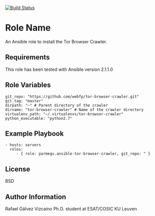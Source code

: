 [![Build Status](https://travis-ci.org/parmegv/ansible-tor-browser-crawler.svg?branch=master)](https://travis-ci.org/parmegv/ansible-tor-browser-crawler)

Role Name
=========

An Ansible role to install the Tor Browser Crawler.

Requirements
------------

This role has been tested with Ansible version 2.1.1.0

Role Variables
--------------

	git_repo: "https://github.com/webfp/tor-browser-crawler.git"
	git_tag: "master"
	dirpath: "~" # Parent directory of the crawler
	dirname: "tor-browser-crawler" # Name of the crawler directory
	virtualenv_path: "~/.virtualenvs/tor-browser-crawler"
	python_executable: "python2.7"

Example Playbook
----------------

    - hosts: servers
      roles:
         - { role: parmegv.ansible-tor-browser-crawler, git_repo: " }

License
-------

BSD

Author Information
------------------

Rafael Gálvez Vizcaíno
Ph.D. student at ESAT/COSIC KU Leuven
